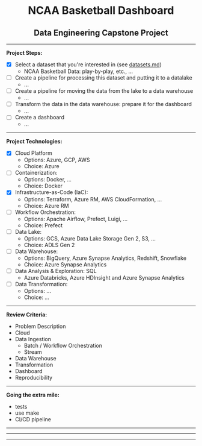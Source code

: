 # <center> NCAA Basketball Dashboard </center>
## <center> Data Engineering Capstone Project </center>

---

__Project Steps:__
- [x] Select a dataset that you're interested in (see [datasets.md](https://github.com/DataTalksClub/data-engineering-zoomcamp/blob/main/week_7_project/datasets.md))
  - NCAA Basketball Data: play-by-play, etc., ...
- [ ] Create a pipeline for processing this dataset and putting it to a datalake
  - ...
- [ ] Create a pipeline for moving the data from the lake to a data warehouse
  - ... 
- [ ] Transform the data in the data warehouse: prepare it for the dashboard
  - ... 
- [ ] Create a dashboard
  - ... 

---

__Project Technologies:__
- [x] Cloud Platform
  - Options: Azure, GCP, AWS
  - Choice: Azure
- [ ] Containerization:
  - Options: Docker, ...
  - Choice: Docker
- [x] Infrastructure-as-Code (IaC):
  - Options: Terraform, Azure RM, AWS CloudFormation, ...
  - Choice: Azure RM
- [ ] Workflow Orchestration:
  - Options: Apache Airflow, Prefect, Luigi, ...
  - Choice: Prefect
- [ ] Data Lake:
  - Options: GCS, Azure Data Lake Storage Gen 2, S3, ...
  - Choice: ADLS Gen 2
- [ ] Data Warehouse:
  - Options: BigQuery, Azure Synapse Analytics, Redshift, Snowflake
  - Choice: Azure Synapse Analytics
- [ ] Data Analysis & Exploration: SQL
  - Azure Databricks, Azure HDInsight and Azure Synapse Analytics
- [ ] Data Transformation:
  - Options: ...
  - Choice: ...


---

__Review Criteria:__
- Problem Description
- Cloud
- Data Ingestion
  - Batch / Workflow Orchestration
  - Stream
- Data Warehouse
- Transformation
- Dashboard
- Reproducibility

---

__Going the extra mile:__
- tests
- use make
- CI/CD pipeline

---
---
---
